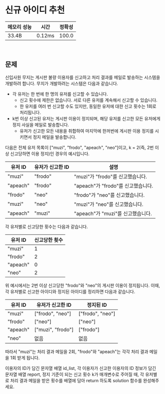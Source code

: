 # 신규 아이디 추천

| 메모리 성능 | 시간 | 정확성 |
| ---- | ---- | ---- |
| 33.4B | 0.12ms | 100.0 |

<br />

## 문제

신입사원 무지는 게시판 불량 이용자를 신고하고 처리 결과를 메일로 발송하는 시스템을 개발하려 합니다. 무지가 개발하려는 시스템은 다음과 같습니다.

- 각 유저는 한 번에 한 명의 유저를 신고할 수 있습니다.
  - 신고 횟수에 제한은 없습니다. 서로 다른 유저를 계속해서 신고할 수 있습니다.
  - 한 유저를 여러 번 신고할 수도 있지만, 동일한 유저에 대한 신고 횟수는 1회로 처리됩니다.
- k번 이상 신고된 유저는 게시판 이용이 정지되며, 해당 유저를 신고한 모든 유저에게 정지 사실을 메일로 발송합니다.
  - 유저가 신고한 모든 내용을 취합하여 마지막에 한꺼번에 게시판 이용 정지를 시키면서 정지 메일을 발송합니다.

다음은 전체 유저 목록이 ["muzi", "frodo", "apeach", "neo"]이고, k = 2(즉, 2번 이상 신고당하면 이용 정지)인 경우의 예시입니다.

| 유저 ID | 유저가 신고한 ID | 설명 |
| -- | -- | -- |
| "muzi" | "frodo" | "muzi"가 "frodo"를 신고했습니다. |
| "apeach" |	"frodo" |	"apeach"가 "frodo"를 신고했습니다. |
| "frodo" |	"neo" |	"frodo"가 "neo"를 신고했습니다. |
| "muzi" |	"neo" |	"muzi"가 "neo"를 신고했습니다. |
| "apeach" |	"muzi" | "apeach"가 "muzi"를 신고했습니다. |

각 유저별로 신고당한 횟수는 다음과 같습니다.

| 유저 ID | 신고당한 횟수 |
| -- | -- |
| "muzi" | 1 |
| "frodo" | 2 |
| "apeach" | 0 |
| "neo" | 2 |

위 예시에서는 2번 이상 신고당한 "frodo"와 "neo"의 게시판 이용이 정지됩니다. 이때, 각 유저별로 신고한 아이디와 정지된 아이디를 정리하면 다음과 같습니다.


| 유저 ID | 유저가 신고한 ID | 정지된 ID |
| -- | -- | -- |
| "muzi" | ["frodo", "neo"] | ["frodo", "neo"] |
| "frodo" | ["neo"] | ["neo"] |
| "apeach" | ["muzi", "frodo"] | ["frodo"] |
| "neo" | 없음 | 없음 |


따라서 "muzi"는 처리 결과 메일을 2회, "frodo"와 "apeach"는 각각 처리 결과 메일을 1회 받게 됩니다.

이용자의 ID가 담긴 문자열 배열 id_list, 각 이용자가 신고한 이용자의 ID 정보가 담긴 문자열 배열 report, 정지 기준이 되는 신고 횟수 k가 매개변수로 주어질 때, 각 유저별로 처리 결과 메일을 받은 횟수를 배열에 담아 return 하도록 solution 함수를 완성해주세요.

<br />